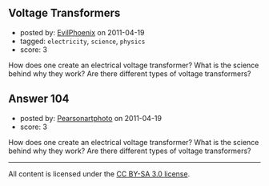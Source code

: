 ## Voltage Transformers

- posted by: [EvilPhoenix](https://stackexchange.com/users/-1/78-evilphoenix) on 2011-04-19
- tagged: `electricity`, `science`, `physics`
- score: 3

How does one create an electrical voltage transformer?  What is the science behind why they work?  Are there different types of voltage transformers?


## Answer 104

- posted by: [Pearsonartphoto](https://stackexchange.com/users/-1/67-pearsonartphoto) on 2011-04-19
- score: 3

How does one create an electrical voltage transformer?  What is the science behind why they work?  Are there different types of voltage transformers?



---

All content is licensed under the [CC BY-SA 3.0 license](https://creativecommons.org/licenses/by-sa/3.0/).
